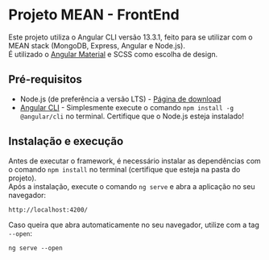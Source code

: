 # Projeto MEAN - FrontEnd

Este projeto utiliza o Angular CLI versão 13.3.1, feito para se utilizar com o MEAN stack (MongoDB, Express, Angular e Node.js).<br>
É utilizado o [Angular Material](https://material.angular.io/) e SCSS como escolha de design.

## Pré-requisitos

- Node.js (de preferência a versão LTS) - [Página de download](https://nodejs.org/en/download/)
- [Angular CLI](https://angular.io/cli) - Simplesmente execute o comando ```npm install -g @angular/cli``` no terminal. Certifique que o Node.js esteja instalado!

## Instalação e execução

Antes de executar o framework, é necessário instalar as dependências com o comando ```npm install``` no terminal (certifique que esteja na pasta do projeto).<br>
Após a instalação, execute o comando ```ng serve``` e abra a aplicação no seu navegador:
```
http://localhost:4200/
```

Caso queira que abra automaticamente no seu navegador, utilize com a tag ```--open```:

```
ng serve --open
```

